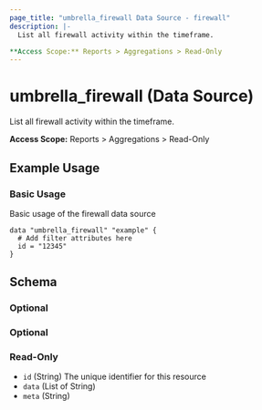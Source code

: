 ```yaml
---
page_title: "umbrella_firewall Data Source - firewall"
description: |-
  List all firewall activity within the timeframe.

**Access Scope:** Reports > Aggregations > Read-Only
---
```


# umbrella_firewall (Data Source)

List all firewall activity within the timeframe.

**Access Scope:** Reports > Aggregations > Read-Only

## Example Usage


### Basic Usage

Basic usage of the firewall data source

```hcl
data "umbrella_firewall" "example" {
  # Add filter attributes here
  id = "12345"
}
```



## Schema

### Optional



### Optional



### Read-Only

- `id` (String) The unique identifier for this resource
- `data` (List of String) 
- `meta` (String) 




